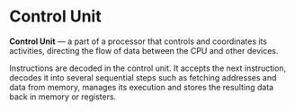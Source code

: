 # Control Unit
**Control Unit** — a part of a processor that controls and coordinates its
activities, directing the flow of data between the CPU and other devices. 

Instructions are decoded in the control unit. It accepts the next instruction,
decodes it into several sequential steps such as fetching addresses and data
from memory, manages its execution and stores the resulting data back in memory
or registers.
